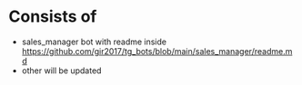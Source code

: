 # Consists of
- sales_manager bot with readme inside https://github.com/gir2017/tg_bots/blob/main/sales_manager/readme.md
- other will be updated

